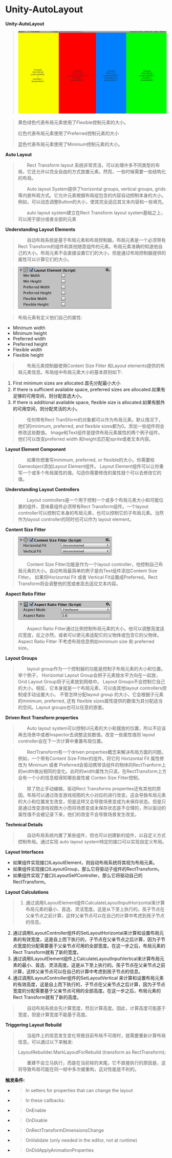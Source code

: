 # Unity-AutoLayout
**Unity-AutoLayout**

>![AutoLayout](https://github.com/ChallengerCY/Unity-AutoLayout/blob/master/Unity-AutoLayout/Picture%26Gif/UnityAutoLayout.gif)

>黄色绿色代表布局元素使用了Flexible控制元素的大小。
>
>红色代表布局元素使用了Preferred控制元素的大小
>
>蓝色代表布局元素使用了Minimum控制元素的大小。

**Auto Layout**
>&nbsp;&nbsp;&nbsp;&nbsp;&nbsp;&nbsp;&nbsp;Rect Transform layout 系统非常灵活，可以处理许多不同类型的布局，它还允许以完全自由的方式放置元素。然而，一些时候需要一些结构化的布局。
>
>&nbsp;&nbsp;&nbsp;&nbsp;&nbsp;&nbsp;&nbsp;Auto layout System提供了horizontal groups, vertical groups, grids等内嵌布局方式。它允许元素根据布局组包含的内容自动控制本身的大小。例如，可以动态调整Button的大小，使其完全适应其文本内容和一些填充。
>
>&nbsp;&nbsp;&nbsp;&nbsp;&nbsp;&nbsp;&nbsp;auto layout system建立在Rect Transform layout system基础之上，可以用于部分或者全部的元素


**Understanding Layout Elements**
>&nbsp;&nbsp;&nbsp;&nbsp;&nbsp;&nbsp;&nbsp;自动布局系统是基于布局元素和布局控制器。布局元素是一个必须带有 Rect Transform的组件和其他随意组件的元素。布局元素准确的知道他自己的大小。布局元素不会直接设置它们的大小，但是通过布局控制器提供的属性可以计算它们的大小。

>![LayoutElementInspector](https://github.com/ChallengerCY/Unity-AutoLayout/blob/master/Unity-AutoLayout/Picture%26Gif/UI_LayoutElementInspector.png)

>布局元素有定义他们自己的属性:
>
- Minimum width
- Minimum height
- Preferred width
- Preferred height
- Flexible width
- Flexible height

>&nbsp;&nbsp;&nbsp;&nbsp;&nbsp;&nbsp;&nbsp;布局元素控制器使用Content Size Fitter 和Layout elements提供的布局元素信息。布局组中布局元素大小的基本原则如下:
>
1. First minimum sizes are allocated.首先分配最小大小
1. If there is sufficient available space, preferred sizes are allocated.如果有足够的可用空间，则分配首选大小。
1. If there is additional available space, flexible size is allocated.如果有额外的可用空间，则分配灵活的大小。


>&nbsp;&nbsp;&nbsp;&nbsp;&nbsp;&nbsp;&nbsp;任何带有Rect TranSform的对象都可以作为布局元素。默认情况下，他们的minimum, preferred, and flexible sizes都为0。添加一些组件则会修改这些数值。
Image和Text组件是提供布局元素属性的两个例子组件。他们可以改变preferred width 和height去匹配sprite或者文本内容。

**Layout Element Component**
>&nbsp;&nbsp;&nbsp;&nbsp;&nbsp;&nbsp;&nbsp;如果你想重写minimum, preferred, or flexible的大小。你需要给Gameobject添加Layout Element组件。
Layout Element组件可以让你重写一个或多个布局属性的值。勾选你需要修改的属性就个可以去修改它的值。


**Understanding Layout Controllers**
>&nbsp;&nbsp;&nbsp;&nbsp;&nbsp;&nbsp;&nbsp;Layout controllers是一个用于控制一个或多个布局元素大小和可能位置的组件，意味着组件必须带有Rect Transform组件。一个layout controller可以控制它本身的布局元素，也可以控制它的子布局元素。当然作为layout controller的同时也可以作为 layout element。

**Content Size Fitter**

>![Content Size Fitter](https://github.com/ChallengerCY/Unity-AutoLayout/blob/master/Unity-AutoLayout/Picture%26Gif/UI_ContentSizeFitterInspector.png)
>
>&nbsp;&nbsp;&nbsp;&nbsp;&nbsp;&nbsp;&nbsp;Content Size Fitter功能是作为一个layout controller，他控制自己布局元素的大小。自动布局最简单的例子是向Text组件添加Content Size Fitter。
如果将Horizontal Fit 或者 Vertical Fit设置成Preferred。Rect Transform将会调整他的宽或者高去适应文本内容。


**Aspect Ratio Fitter**

>![Aspect Ratio Fitter](https://github.com/ChallengerCY/Unity-AutoLayout/blob/master/Unity-AutoLayout/Picture%26Gif/UI_AspectRatioFitterInspector.png)
>
>&nbsp;&nbsp;&nbsp;&nbsp;&nbsp;&nbsp;&nbsp;Aspect Ratio Fitter通过比例控制布局元素的大小。他可以调整高度适应宽度，反之亦然。或者可以使元素适配它的父物体或包含它的父物体。Aspect Ratio Fitter 不考虑布局信息例如minimum size 和 preferred size。

**Layout Groups**
>&nbsp;&nbsp;&nbsp;&nbsp;&nbsp;&nbsp;&nbsp;layout group作为一个控制器的功能是控制子布局元素的大小和位置。举个例子， Horizontal Layout Group会把子元素按水平方向在一起放，Grid Layout Group将子元素放到网格中。
Layout Groups不会控制它自己的大小。相反，它本身就是一个布局元素，可以由其他layout controllers控制或手动设置大小。
不管怎样分配layout group 的大小，它会根据子元素的minimum, preferred, 还有 flexible sizes属性提供的数值为其分配适当的空间。Layout groups也可以任意的嵌套。

**Driven Rect Transform properties**
>&nbsp;&nbsp;&nbsp;&nbsp;&nbsp;&nbsp;&nbsp;Auto layout system可以控制UI元素的大小和摆放的位置，所以不应该再去场景中或者Inspector去调整这些数值。改变一些属性值则 layout controller会在下一次计算中重置布局位置。

>&nbsp;&nbsp;&nbsp;&nbsp;&nbsp;&nbsp;&nbsp;RectTransform有一个driven properties概念来解决布局方面的问题。例如，一个带有Content Size Fitter的组件。将它的 Horizontal Fit 属性修改为 Minimum 或者 Preferred会驱动携带该组件的物体的RectTranform上的width做出相同的变化。此时的width属性为只读。在RectTransform上方会有一个小的信息框得知哪些属性被 Conten Size Fitter控制。

>&nbsp;&nbsp;&nbsp;&nbsp;&nbsp;&nbsp;&nbsp;除了防止手动编辑，驱动Rect Transforms properties还有其他的原因。布局可以通过改变游戏视图的大小对应的进行改变。这会导致布局元素的大小和位置发生改变，但是这样又会导致场景变成为未保存状态。但是只是通过改变游戏视图大小而将场景变成未保存状态是不合理的，所以驱动的属性值不会被记录下来，他们的改变不会导致场景发生改变。

**Technical Details**
>&nbsp;&nbsp;&nbsp;&nbsp;&nbsp;&nbsp;&nbsp;自动布局系统内置了某些组件，但也可以创建新的组件，以自定义方式控制布局。通过实现 auto layout system特定的接口可以实现自定义布局。

**Layout Interfaces**

- 如果组件实现接口ILayoutElement，则自动布局系统将其视为布局元素。
- 如果组件实现接口ILayoutGroup，那么它将驱动子组件的RectTransform。
- 如果组件实现了接口ILayoutSelfController，那么它将驱动自己的RectTransform。

**Layout Calculations**
>1. 通过调用ILayoutElement组件CalculateLayoutInputHorizontal来计算布局元素的最小、首选、灵活宽度。这是从下至上执行的。孩子节点在父亲节点之前计算，这样父亲节点可以在自己的计算中考虑到孩子节点的信息。
2.  通过调用ILayoutController组件的SetLayoutHorizontal来计算和设置布局元素的有效宽度，这是自上而下执行的，子节点在父亲节点之后计算，因为子节点宽度的分配需要基于父亲节点可用的全部宽度。在这一步之后，布局元素的Rect Transform就有了新的宽度。
3.  通过调用ILayoutElement组件上CalculateLayoutInputVertical来计算布局元素的最小、首选、灵活高度。这是从下至上执行的。孩子节点在父亲节点之前计算，这样父亲节点可以在自己的计算中考虑到孩子节点的信息。
4.  通过调用ILayoutController组件的SetLayoutVertical 来计算和设置布局元素的有效高度，这是自上而下执行的，子节点在父亲节点之后计算，因为子节点宽度的分配需要基于父亲节点可用的全部高度。在这一步之后，布局元素的Rect Transform就有了新的高度。

>&nbsp;&nbsp;&nbsp;&nbsp;&nbsp;&nbsp;&nbsp;自动布局系统会先计算宽度，然后计算高度。因此，计算高度可能基于宽度，但是计算宽度不能基于高度。


**Triggering Layout Rebuild**
>&nbsp;&nbsp;&nbsp;&nbsp;&nbsp;&nbsp;&nbsp;当组件上的信息发生变化导致目前布局不可用时，就需要重新计算布局信息。可以通过以下来触发:
>
>LayoutRebuilder.MarkLayoutForRebuild (transform as RectTransform);

>&nbsp;&nbsp;&nbsp;&nbsp;&nbsp;&nbsp;&nbsp;重建不会立马执行，而是在当前帧的末尾。它不直接执行的原因是，这将导致布局可能在同一帧中多次被重构，这对性能是不利的。

**触发条件:**

- >In setters for properties that can change the layout
- >In these callbacks:
- >OnEnable
- >OnDisable
- >OnRectTransformDimensionsChange
- >OnValidate (only needed in the editor, not at runtime)
- >OnDidApplyAnimationProperties




